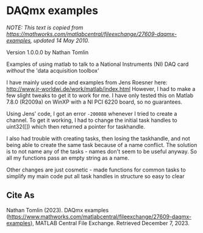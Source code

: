 <!--
SPDX-FileCopyrightText: 2010 Nathan Tomlin

SPDX-License-Identifier: BSD-2-Clause
--> 

# DAQmx examples

_NOTE: This text is copied from <https://mathworks.com/matlabcentral/fileexchange/27609-daqmx-examples>, updated 14 May 2010._

Version 1.0.0.0 by Nathan Tomlin 

Examples of using matlab to talk to a National Instruments (NI) DAQ card _without_ the 'data acquisition toolbox'

I have mainly used code and examples from Jens Roesner here:
<http://www.jr-worldwi.de/work/matlab/index.html>
However, I had to make a few slight tweaks to get it to work for me.
I have only tested this on Matlab 7.8.0 (R2009a) on WinXP with a NI PCI 6220 board, so no guarantees.

Using Jens' code, I got an error `-200088` whenever I tried to create a channel.
To get it working, I had to change the initial task handles to uint32([]) which then returned a pointer for taskhandle.

I also had trouble with creating tasks, then losing the taskhandle, and not being able to create the same task because of a name conflict.
The solution is to not name any of the tasks - names don't seem to be useful anyway.
So all my functions pass an empty string as a name.

Other changes are just cosmetic - made functions for common tasks to simplify my main code put all task handles in structure so easy to clear

## Cite As

Nathan Tomlin (2023).
DAQmx examples (<https://www.mathworks.com/matlabcentral/fileexchange/27609-daqmx-examples>), MATLAB Central File Exchange.
Retrieved December 7, 2023.
